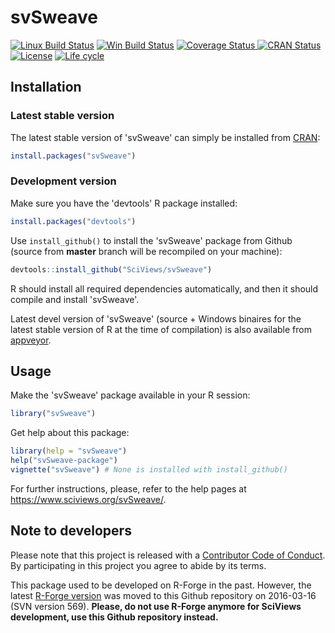 # svSweave

[![Linux Build Status](https://api.travis-ci.com/SciViews/svSweave.svg )](https://travis-ci.com/github/SciViews/svSweave)
[![Win Build Status](https://ci.appveyor.com/api/projects/status/github/SciViews/svSweave?branch=master&svg=true)](http://ci.appveyor.com/project/phgrosjean/svSweave)
[![Coverage Status](https://img.shields.io/codecov/c/github/SciViews/svSweave/master.svg)
](https://codecov.io/github/SciViews/svSweave?branch=master)
[![CRAN Status](http://www.r-pkg.org/badges/version/svSweave)](http://cran.r-project.org/package=svSweave)
[![License](https://img.shields.io/badge/license-GPL-blue.svg)](http://www.gnu.org/licenses/gpl-2.0.html)
[![Life
cycle](https://img.shields.io/badge/lifecycle-maturing-blue.svg)](https://www.tidyverse.org/lifecycle/)

## Installation

### Latest stable version

The latest stable version of 'svSweave' can simply be installed from [CRAN](http://cran.r-project.org):

```r
install.packages("svSweave")
```

### Development version

Make sure you have the 'devtools' R package installed:

```r
install.packages("devtools")
```

Use `install_github()` to install the 'svSweave' package from Github (source from **master** branch will be recompiled on your machine):

```r
devtools::install_github("SciViews/svSweave")
```

R should install all required dependencies automatically, and then it should compile and install 'svSweave'.

Latest devel version of 'svSweave' (source + Windows binaires for the latest stable version of R at the time of compilation) is also available from [appveyor](https://ci.appveyor.com/project/phgrosjean/svSweave/build/artifacts).

## Usage

Make the 'svSweave' package available in your R session:

```r
library("svSweave")
```

Get help about this package:

```r
library(help = "svSweave")
help("svSweave-package")
vignette("svSweave") # None is installed with install_github()
```

For further instructions, please, refer to the help pages at https://www.sciviews.org/svSweave/.

## Note to developers

Please note that this project is released with a [Contributor Code of Conduct](CONDUCT.md). By participating in this project you agree to abide by its terms.

This package used to be developed on R-Forge in the past. However, the latest [R-Forge version](https://r-forge.r-project.org/projects/sciviews/) was moved to this Github repository on 2016-03-16 (SVN version 569). **Please, do not use R-Forge anymore for SciViews development, use this Github repository instead.**

